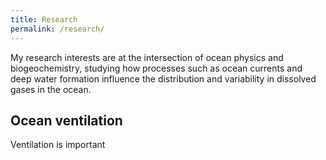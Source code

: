 ```yaml
---
title: Research
permalink: /research/
---
```


My research interests are at the intersection of ocean physics and biogeochemistry, studying how processes such as ocean currents and deep water formation influence the distribution and variability in dissolved gases in the ocean.

## Ocean ventilation

Ventilation is important